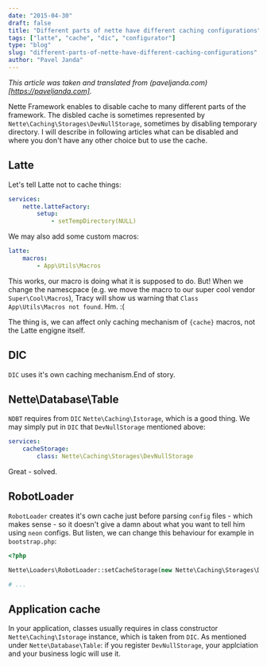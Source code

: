 ```yaml
---
date: "2015-04-30"
draft: false
title: "Different parts of nette have different caching configurations"
tags: ["latte", "cache", "dic", "configurator"]
type: "blog"
slug: "different-parts-of-nette-have-different-caching-configurations"
author: "Pavel Janda"
---
```


*This article was taken and translated from (paveljanda.com)[https://paveljanda.com].*

Nette Framework enables to disable cache to many different parts of the framework. The disbled cache is sometimes represented by `Nette\Caching\Storages\DevNullStorage`, sometimes by disabling temporary directory. I will describe in following articles what can be disabled and where you don't have any other choice but to use the cache.

## Latte

Let's tell Latte not to cache things:

```yml
services:
    nette.latteFactory:
        setup:
            - setTempDirectory(NULL)
```

We may also add some custom macros:

```yml
latte:
    macros:
        - App\Utils\Macros
```

This works, our macro is doing what it is supposed to do. But! When we change the namescpace (e.g. we move the macro to our super cool vendor `Super\Cool\Macros`), Tracy will show us warning that `Class App\Utils\Macros not found`. Hm. :(

The thing is, we can affect only caching mechanism of `{cache}` macros, not the Latte engigne itself.

## DIC

`DIC` uses it's own caching mechanism.End of story.

## Nette\Database\Table

`NDBT` requires from `DIC` `Nette\Caching\Istorage`, which is a good thing. We may simply put in `DIC` that `DevNullStorage` mentioned above:

```yml
services:
    cacheStorage:
        class: Nette\Caching\Storages\DevNullStorage
```

Great - solved.

## RobotLoader

`RobotLoader` creates it's own cache just before parsing `config` files - which makes sense - so it doesn't give a damn about what you want to tell him using `neon` configs. But listen, we can change this behaviour for example in `bootstrap.php`: 

```php
<?php

Nette\Loaders\RobotLoader::setCacheStorage(new Nette\Caching\Storages\DevNullStorage).

# ...
```

## Application cache

In your application, classes usually requires in class constructor `Nette\Caching\Istorage` instance, which is taken from `DIC`. As mentioned under `Nette\Database\Table`: if you register `DevNullStorage`, your applciation and your business logic will use it.
